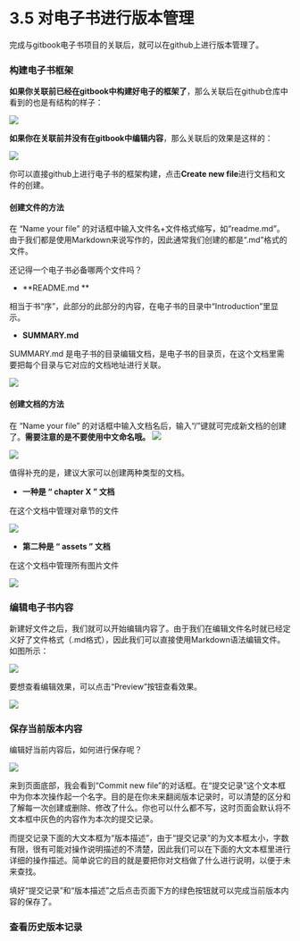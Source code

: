 




# 3.5 对电子书进行版本管理


完成与gitbook电子书项目的关联后，就可以在github上进行版本管理了。

### 构建电子书框架

**如果你关联前已经在gitbook中构建好电子的框架了**，那么关联后在github仓库中看到的也是有结构的样子：

![](/assets/guanlian4.png)

**如果你在关联前并没有在gitbook中编辑内容**，那么关联后的效果是这样的：

![](/assets/guanlian5.png)

你可以直接github上进行电子书的框架构建，点击**Create new file**进行文档和文件的创建。


#### 创建文件的方法

在 “Name your file” 的对话框中输入文件名+文件格式缩写，如“readme.md”。由于我们都是使用Markdown来说写作的，因此通常我们创建的都是“.md”格式的文件。

还记得一个电子书必备哪两个文件吗？

- **README.md **

相当于书“序”，此部分的此部分的内容，在电子书的目录中“Introduction”里显示。

- **SUMMARY.md**

SUMMARY.md 是电子书的目录编辑文档，是电子书的目录页，在这个文档里需要把每个目录与它对应的文档地址进行关联。

![](/assets/mul.png)

#### 创建文档的方法

在 “Name your file” 的对话框中输入文档名后，输入“/”键就可完成新文档的创建了。**需要注意的是不要使用中文命名哦。**
![](/assets/xinjianwend.png)

![](/assets/xinjianwend1.png)

值得补充的是，建议大家可以创建两种类型的文档。

- **一种是 “ chapter X ” 文档**

在这个文档中管理对章节的文件

![](/assets/chapter.png)



- **第二种是 “ assets ” 文档**

在这个文档中管理所有图片文件

![](/assets/assets.png)

### 编辑电子书内容

新建好文件之后，我们就可以开始编辑内容了。由于我们在编辑文件名时就已经定义好了文件格式（.md格式），因此我们可以直接使用Markdown语法编辑文件。如图所示：

![](/assets/bianji.png)

要想查看编辑效果，可以点击“Preview”按钮查看效果。

![](/assets/xiaog.png)

### 保存当前版本内容

编辑好当前内容后，如何进行保存呢？

![](/assets/commit.png)

来到页面底部，我会看到“Commit new file”的对话框。在“提交记录”这个文本框中为你本次操作起一个名字。目的是在你未来翻阅版本记录时，可以清楚的区分和了解每一次创建或删除、修改了什么。你也可以什么都不写，这时页面会默认将不文本框中灰色的内容作为本次的提交记录。

而提交记录下面的大文本框为“版本描述”，由于“提交记录”的为文本框太小，字数有限，很有可能对操作说明描述的不清楚，因此我们可以在下面的大文本框里进行详细的操作描述。简单说它的目的就是要把你对文档做了什么进行说明，以便于未来查找。


填好“提交记录”和“版本描述”之后点击页面下方的绿色按钮就可以完成当前版本内容的保存了。


### 查看历史版本记录




